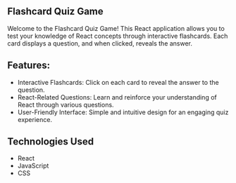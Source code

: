 ## Flashcard Quiz Game

Welcome to the Flashcard Quiz Game! This React application allows you to test your knowledge of React concepts through interactive flashcards. Each card displays a question, and when clicked, reveals the answer.

## Features:

- Interactive Flashcards: Click on each card to reveal the answer to the question.
- React-Related Questions: Learn and reinforce your understanding of React through various questions.
- User-Friendly Interface: Simple and intuitive design for an engaging quiz experience.

## Technologies Used

- React
- JavaScript
- CSS
